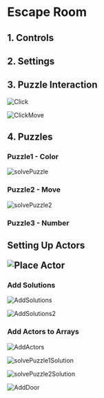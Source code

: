 # Escape Room

<h2>1. Controls</h2>

<h2>2. Settings</h2>

<h2>3. Puzzle Interaction</h2>

![Click](https://user-images.githubusercontent.com/57009810/212019193-107f3603-3da4-44da-b183-d457f0822cbf.gif)

![ClickMove](https://user-images.githubusercontent.com/57009810/212019198-e76a6c60-11d2-4151-87eb-ba78ba98ef35.gif)

<h2>4. Puzzles</h2>

<h3>Puzzle1 - Color</h3>

![solvePuzzle](https://user-images.githubusercontent.com/57009810/212019219-cdda69a6-d438-4533-a439-0840d45316ee.gif)


<h3>Puzzle2 - Move</h3>

![solvePuzzle2](https://user-images.githubusercontent.com/57009810/212019232-7e8160cc-eeb1-405c-9a7d-00c45efc0a4d.gif)



<h3>Puzzle3 - Number</h3>

<h2>Setting Up Actors</h23>

![Place Actor](https://user-images.githubusercontent.com/57009810/212030812-f12cb597-268c-490f-9d10-88952f9a431a.gif)

<h3>Add Solutions</h3>

![AddSolutions](https://user-images.githubusercontent.com/57009810/212029348-11130440-f955-49a2-92f7-0b741239986b.gif)

![AddSolutions2](https://user-images.githubusercontent.com/57009810/212029358-105c330d-0596-4f78-a923-e2e0fde19f63.gif)

<h3>Add Actors to Arrays</h3>

![AddActors](https://user-images.githubusercontent.com/57009810/212027259-ce577e1a-a89d-4787-9fe2-ce521da2c601.gif)

![solvePuzzle1Solution](https://user-images.githubusercontent.com/57009810/212022114-c8dc6d2d-ccfa-4b18-9e65-d657b9932d35.gif)

![solvePuzzle2Solution](https://user-images.githubusercontent.com/57009810/212022129-76cea5a8-b232-4c21-996c-9540cd740886.gif)

![AddDoor](https://user-images.githubusercontent.com/57009810/212032160-a5367ee3-7978-4883-b16e-e5fc426427f1.gif)


